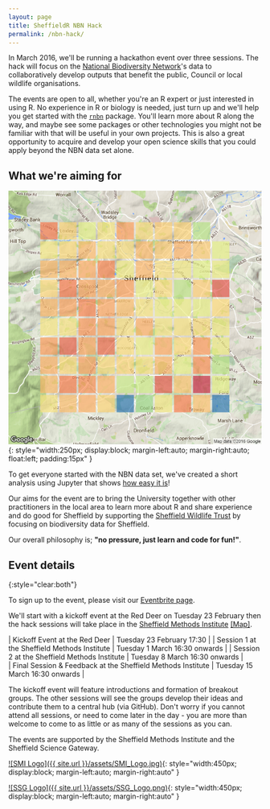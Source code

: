 ```yaml
---
layout: page
title: SheffieldR NBN Hack
permalink: /nbn-hack/
---
```

In March 2016, we'll be running a hackathon event over three sessions. The hack will focus on the [National Biodiversity Network](http://www.nbn.org.uk)'s data to collaboratively develop outputs that benefit the public, Council or local wildlife organisations.

The events are open to all, whether you're an R expert or just interested in using R. No experience in R or biology is needed, just turn up and we'll help you get started with the [`rnbn`](https://cran.r-project.org/web/packages/rnbn/index.html) package. You'll learn more about R along the way, and maybe see some packages or other technologies you might not be familiar with that will be useful in your own projects. This is also a great opportunity to acquire and develop your open science skills that you could apply beyond the NBN data set alone.


## What we're aiming for

![Map](/assets/map.png){: style="width:250px; display:block; margin-left:auto; margin-right:auto; float:left; padding:15px" }

To get everyone started with the NBN data set, we've created a short analysis using Jupyter that shows [how easy it is](http://nbviewer.jupyter.org/github/mathew-hall/SheffieldR/blob/master/NBN/NBN.ipynb)!

Our aims for the event are to bring the University together with other practitioners in the local area to learn more about R and share experience and do good for Sheffield by supporting the [Sheffield Wildlife Trust](http://www.wildsheffield.com) by focusing on biodiversity data for Sheffield.

Our overall philosophy is; **"no pressure, just learn and code for fun!"**.

## Event details
{:style="clear:both"}

To sign up to the event, please visit our [Eventbrite page](https://www.eventbrite.co.uk/e/sheffieldr-nbn-biodiversity-hack-tickets-21300740087).

We'll start with a kickoff event at the Red Deer on Tuesday 23 February then the hack sessions will take place in the [Sheffield Methods Institute](https://www.sheffield.ac.uk/smi) [\[Map\]](https://www.google.co.uk/maps/place/53°22'52.0%22N+1°28'54.2%22W/@53.381103,-1.48173,18z/data=!4m2!3m1!1s0x0:0x0). 

|   Kickoff Event at the Red Deer					      | Tuesday 23 February 17:30              |
|   Session 1 at the Sheffield Methods Institute			      | Tuesday 1 March 16:30  onwards     |
|   Session 2 at the Sheffield Methods Institute			      | Tuesday 8 March 16:30  onwards     |  
|   Final Session & Feedback  at the Sheffield Methods Institute | Tuesday 15 March 16:30 onwards    | 

The kickoff event will feature introductions and formation of breakout groups. The other sessions will see the groups develop their ideas and contribute them to a central hub (via GitHub). Don't worry if you cannot attend all sessions, or need to come later in the day - you are more than welcome to come to as little or as many of the sessions as you can.

The events are supported by the Sheffield Methods Institute and the Sheffield Science Gateway.

[![SMI Logo]({{ site.url }}/assets/SMI_Logo.jpg)](https://www.sheffield.ac.uk/smi/smi){: style="width:450px; display:block; margin-left:auto; margin-right:auto" }


[![SSG Logo]({{ site.url }}/assets/SSG_Logo.png)](http://ssg.sheffield.ac.uk){: style="width:450px; display:block; margin-left:auto; margin-right:auto" }
